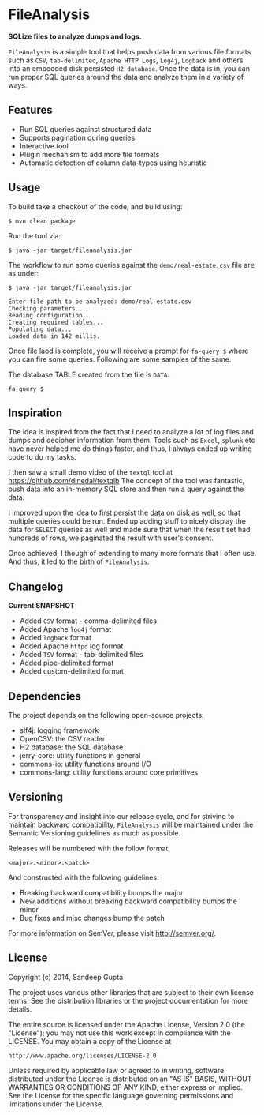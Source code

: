 FileAnalysis
============

**SQLize files to analyze dumps and logs.**

`FileAnalysis` is a simple tool that helps push data from various file formats
such as `CSV`, `tab-delimited`, `Apache HTTP Logs`, `Log4j`, `Logback` and others
into an embedded disk persisted `H2 database`. Once the data is in, you can run
proper SQL queries around the data and analyze them in a variety of ways.

Features
--------

* Run SQL queries against structured data
* Supports pagination during queries
* Interactive tool
* Plugin mechanism to add more file formats
* Automatic detection of column data-types using heuristic

Usage
-----

To build take a checkout of the code, and build using:

```
$ mvn clean package
```

Run the tool via:

```
$ java -jar target/fileanalysis.jar
```

The workflow to run some queries against the `demo/real-estate.csv` file are as under:

```
$ java -jar target/fileanalysis.jar

Enter file path to be analyzed: demo/real-estate.csv
Checking parameters...
Reading configuration...
Creating required tables...
Populating data...
Loaded data in 142 millis.
```

Once file laod is complete, you will receive a prompt for `fa-query $` where you can fire some queries.
Following are some samples of the same.

The database TABLE created from the file is `DATA`.

```
fa-query $ 
``` 

Inspiration
-----------

The idea is inspired from the fact that I need to analyze a lot of log files
and dumps and decipher information from them. Tools such as `Excel`, `splunk` etc 
have never helped me do things faster, and thus, I always ended up writing code
to do my tasks.

I then saw a small demo video of the `textql` tool at https://github.com/dinedal/textqlb
The concept of the tool was fantastic, push data into an in-memory SQL store and then
run a query against the data.

I improved upon the idea to first persist the data on disk as well, so that multiple
queries could be run. Ended up adding stuff to nicely display the data for `SELECT` queries
as well and made sure that when the result set had hundreds of rows, we paginated the
result with user's consent.

Once achieved, I though of extending to many more formats that I often use. And thus, it
led to the birth of `FileAnalysis`.

Changelog
---------

**Current SNAPSHOT**

* Added `CSV` format - comma-delimited files
* Added Apache `log4j` format
* Added `logback` format
* Added Apache `httpd` log format
* Added `TSV` format - tab-delimited files
* Added pipe-delimited format
* Added custom-delimited format

Dependencies
------------

The project depends on the following open-source projects:

* slf4j: logging framework
* OpenCSV: the CSV reader
* H2 database: the SQL database
* jerry-core: utility functions in general
* commons-io: utility functions around I/O
* commons-lang: utility functions around core primitives

Versioning
----------

For transparency and insight into our release cycle, and for striving to maintain backward compatibility, 
`FileAnalysis` will be maintained under the Semantic Versioning guidelines as much as possible.

Releases will be numbered with the follow format:

`<major>.<minor>.<patch>`

And constructed with the following guidelines:

* Breaking backward compatibility bumps the major
* New additions without breaking backward compatibility bumps the minor
* Bug fixes and misc changes bump the patch

For more information on SemVer, please visit http://semver.org/.

License
-------
	
Copyright (c) 2014, Sandeep Gupta

The project uses various other libraries that are subject to their
own license terms. See the distribution libraries or the project
documentation for more details.

The entire source is licensed under the Apache License, Version 2.0 
(the "License"); you may not use this work except in compliance with
the LICENSE. You may obtain a copy of the License at

	http://www.apache.org/licenses/LICENSE-2.0

Unless required by applicable law or agreed to in writing, software
distributed under the License is distributed on an "AS IS" BASIS,
WITHOUT WARRANTIES OR CONDITIONS OF ANY KIND, either express or implied.
See the License for the specific language governing permissions and
limitations under the License.
